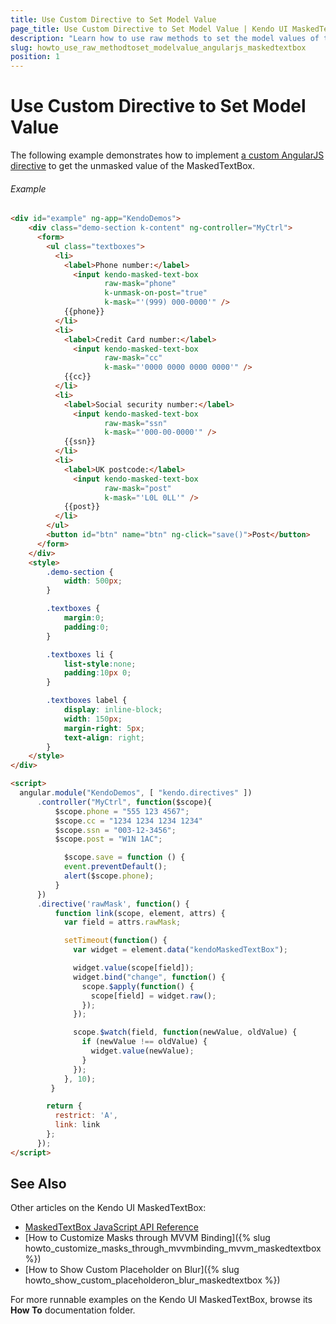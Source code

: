 ```yaml
---
title: Use Custom Directive to Set Model Value
page_title: Use Custom Directive to Set Model Value | Kendo UI MaskedTextBox
description: "Learn how to use raw methods to set the model values of the Kendo UI MaskedTextBox widget in AngularJS."
slug: howto_use_raw_methodtoset_modelvalue_angularjs_maskedtextbox
position: 1
---
```


# Use Custom Directive to Set Model Value

The following example demonstrates how to implement [a custom AngularJS directive](https://docs.angularjs.org/guide/directive) to get the unmasked value of the MaskedTextBox.

###### Example

```html
<div id="example" ng-app="KendoDemos">
    <div class="demo-section k-content" ng-controller="MyCtrl">
      <form>
        <ul class="textboxes">
          <li>
            <label>Phone number:</label>
              <input kendo-masked-text-box
                     raw-mask="phone"
                     k-unmask-on-post="true"
                     k-mask="'(999) 000-0000'" />
            {{phone}}
          </li>
          <li>
            <label>Credit Card number:</label>
              <input kendo-masked-text-box
                     raw-mask="cc"
                     k-mask="'0000 0000 0000 0000'" />
            {{cc}}
          </li>
          <li>
            <label>Social security number:</label>
              <input kendo-masked-text-box
                     raw-mask="ssn"
                     k-mask="'000-00-0000'" />
            {{ssn}}
          </li>
          <li>
            <label>UK postcode:</label>
              <input kendo-masked-text-box
                     raw-mask="post"
                     k-mask="'L0L 0LL'" />
            {{post}}
          </li>
        </ul>
        <button id="btn" name="btn" ng-click="save()">Post</button>
      </form>
    </div>
    <style>
        .demo-section {
            width: 500px;
        }

        .textboxes {
            margin:0;
            padding:0;
        }

        .textboxes li {
            list-style:none;
            padding:10px 0;
        }

        .textboxes label {
            display: inline-block;
            width: 150px;
            margin-right: 5px;
            text-align: right;
        }
    </style>
</div>

<script>
  angular.module("KendoDemos", [ "kendo.directives" ])
      .controller("MyCtrl", function($scope){
          $scope.phone = "555 123 4567";
          $scope.cc = "1234 1234 1234 1234"
          $scope.ssn = "003-12-3456";
          $scope.post = "W1N 1AC";

            $scope.save = function () {
            event.preventDefault();
            alert($scope.phone);
          }
      })
      .directive('rawMask', function() {
          function link(scope, element, attrs) {
            var field = attrs.rawMask;

            setTimeout(function() {
              var widget = element.data("kendoMaskedTextBox");

              widget.value(scope[field]);
              widget.bind("change", function() {
                scope.$apply(function() {
                  scope[field] = widget.raw();
                });
              });

              scope.$watch(field, function(newValue, oldValue) {
                if (newValue !== oldValue) {
                  widget.value(newValue);
                }
              });
            }, 10);
         }

        return {
          restrict: 'A',
          link: link
        };
      });
</script>
```

## See Also

Other articles on the Kendo UI MaskedTextBox:

* [MaskedTextBox JavaScript API Reference](/api/javascript/ui/maskedtextbox)
* [How to Customize Masks through MVVM Binding]({% slug howto_customize_masks_through_mvvmbinding_mvvm_maskedtextbox %})
* [How to Show Custom Placeholder on Blur]({% slug howto_show_custom_placeholderon_blur_maskedtextbox %})

For more runnable examples on the Kendo UI MaskedTextBox, browse its **How To** documentation folder.
